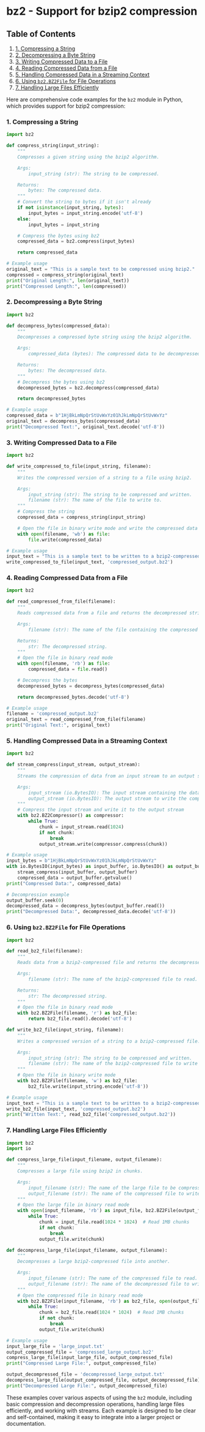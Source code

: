 # bz2 - Support for bzip2 compression
## Table of Contents

1. [1. Compressing a String](#1-compressing-a-string)
2. [2. Decompressing a Byte String](#2-decompressing-a-byte-string)
3. [3. Writing Compressed Data to a File](#3-writing-compressed-data-to-a-file)
4. [4. Reading Compressed Data from a File](#4-reading-compressed-data-from-a-file)
5. [5. Handling Compressed Data in a Streaming Context](#5-handling-compressed-data-in-a-streaming-context)
6. [6. Using `bz2.BZ2File` for File Operations](#6-using-bz2bz2file-for-file-operations)
7. [7. Handling Large Files Efficiently](#7-handling-large-files-efficiently)



Here are comprehensive code examples for the `bz2` module in Python, which provides support for bzip2 compression:

### 1. Compressing a String

```python
import bz2

def compress_string(input_string):
    """
    Compresses a given string using the bzip2 algorithm.

    Args:
        input_string (str): The string to be compressed.

    Returns:
        bytes: The compressed data.
    """
    # Convert the string to bytes if it isn't already
    if not isinstance(input_string, bytes):
        input_bytes = input_string.encode('utf-8')
    else:
        input_bytes = input_string

    # Compress the bytes using bz2
    compressed_data = bz2.compress(input_bytes)

    return compressed_data

# Example usage
original_text = "This is a sample text to be compressed using bzip2."
compressed = compress_string(original_text)
print("Original Length:", len(original_text))
print("Compressed Length:", len(compressed))
```

### 2. Decompressing a Byte String

```python
import bz2

def decompress_bytes(compressed_data):
    """
    Decompresses a compressed byte string using the bzip2 algorithm.

    Args:
        compressed_data (bytes): The compressed data to be decompressed.

    Returns:
        bytes: The decompressed data.
    """
    # Decompress the bytes using bz2
    decompressed_bytes = bz2.decompress(compressed_data)

    return decompressed_bytes

# Example usage
compressed_data = b"1HjBkLmNpQrStUvWxYz01hJkLmNpQrStUvWxYz"
original_text = decompress_bytes(compressed_data)
print("Decompressed Text:", original_text.decode('utf-8'))
```

### 3. Writing Compressed Data to a File

```python
import bz2

def write_compressed_to_file(input_string, filename):
    """
    Writes the compressed version of a string to a file using bzip2.

    Args:
        input_string (str): The string to be compressed and written.
        filename (str): The name of the file to write to.
    """
    # Compress the string
    compressed_data = compress_string(input_string)

    # Open the file in binary write mode and write the compressed data
    with open(filename, 'wb') as file:
        file.write(compressed_data)

# Example usage
input_text = "This is a sample text to be written to a bzip2-compressed file."
write_compressed_to_file(input_text, 'compressed_output.bz2')
```

### 4. Reading Compressed Data from a File

```python
import bz2

def read_compressed_from_file(filename):
    """
    Reads compressed data from a file and returns the decompressed string.

    Args:
        filename (str): The name of the file containing the compressed data.

    Returns:
        str: The decompressed string.
    """
    # Open the file in binary read mode
    with open(filename, 'rb') as file:
        compressed_data = file.read()

    # Decompress the bytes
    decompressed_bytes = decompress_bytes(compressed_data)

    return decompressed_bytes.decode('utf-8')

# Example usage
filename = 'compressed_output.bz2'
original_text = read_compressed_from_file(filename)
print("Original Text:", original_text)
```

### 5. Handling Compressed Data in a Streaming Context

```python
import bz2

def stream_compress(input_stream, output_stream):
    """
    Streams the compression of data from an input stream to an output stream.

    Args:
        input_stream (io.BytesIO): The input stream containing the data to be compressed.
        output_stream (io.BytesIO): The output stream to write the compressed data.
    """
    # Compress the input stream and write it to the output stream
    with bz2.BZ2Compressor() as compressor:
        while True:
            chunk = input_stream.read(1024)
            if not chunk:
                break
            output_stream.write(compressor.compress(chunk))

# Example usage
input_bytes = b"1HjBkLmNpQrStUvWxYz01hJkLmNpQrStUvWxYz"
with io.BytesIO(input_bytes) as input_buffer, io.BytesIO() as output_buffer:
    stream_compress(input_buffer, output_buffer)
    compressed_data = output_buffer.getvalue()
print("Compressed Data:", compressed_data)

# Decompression example
output_buffer.seek(0)
decompressed_data = decompress_bytes(output_buffer.read())
print("Decompressed Data:", decompressed_data.decode('utf-8'))
```

### 6. Using `bz2.BZ2File` for File Operations

```python
import bz2

def read_bz2_file(filename):
    """
    Reads data from a bzip2-compressed file and returns the decompressed string.

    Args:
        filename (str): The name of the bzip2-compressed file to read.

    Returns:
        str: The decompressed string.
    """
    # Open the file in binary read mode
    with bz2.BZ2File(filename, 'r') as bz2_file:
        return bz2_file.read().decode('utf-8')

def write_bz2_file(input_string, filename):
    """
    Writes a compressed version of a string to a bzip2-compressed file.

    Args:
        input_string (str): The string to be compressed and written.
        filename (str): The name of the bzip2-compressed file to write to.
    """
    # Open the file in binary write mode
    with bz2.BZ2File(filename, 'w') as bz2_file:
        bz2_file.write(input_string.encode('utf-8'))

# Example usage
input_text = "This is a sample text to be written to a bzip2-compressed file."
write_bz2_file(input_text, 'compressed_output.bz2')
print("Written Text:", read_bz2_file('compressed_output.bz2'))
```

### 7. Handling Large Files Efficiently

```python
import bz2
import io

def compress_large_file(input_filename, output_filename):
    """
    Compresses a large file using bzip2 in chunks.

    Args:
        input_filename (str): The name of the large file to be compressed.
        output_filename (str): The name of the compressed file to write.
    """
    # Open the large file in binary read mode
    with open(input_filename, 'rb') as input_file, bz2.BZ2File(output_filename, 'w') as output_file:
        while True:
            chunk = input_file.read(1024 * 1024)  # Read 1MB chunks
            if not chunk:
                break
            output_file.write(chunk)

def decompress_large_file(input_filename, output_filename):
    """
    Decompresses a large bzip2-compressed file into another.

    Args:
        input_filename (str): The name of the compressed file to read.
        output_filename (str): The name of the decompressed file to write.
    """
    # Open the compressed file in binary read mode
    with bz2.BZ2File(input_filename, 'rb') as bz2_file, open(output_filename, 'wb') as output_file:
        while True:
            chunk = bz2_file.read(1024 * 1024)  # Read 1MB chunks
            if not chunk:
                break
            output_file.write(chunk)

# Example usage
input_large_file = 'large_input.txt'
output_compressed_file = 'compressed_large_output.bz2'
compress_large_file(input_large_file, output_compressed_file)
print("Compressed Large File:", output_compressed_file)

output_decompressed_file = 'decompressed_large_output.txt'
decompress_large_file(output_compressed_file, output_decompressed_file)
print("Decompressed Large File:", output_decompressed_file)
```

These examples cover various aspects of using the `bz2` module, including basic compression and decompression operations, handling large files efficiently, and working with streams. Each example is designed to be clear and self-contained, making it easy to integrate into a larger project or documentation.
